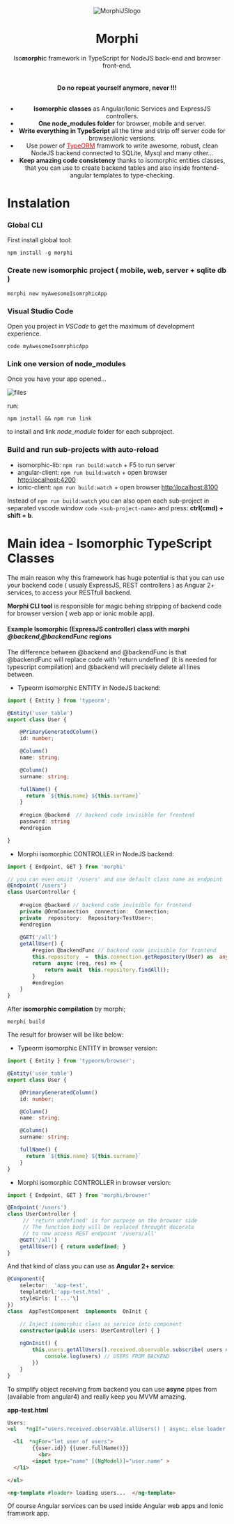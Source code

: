 <div align="center">
  
![MorphiJSlogo](logo_github.png)


  <h1>Morphi</h1>
  <p>
    Iso<b>morphi</b>c framework in TypeScript for NodeJS back-end and browser front-end. 
    <br><br><br>
   <strong > Do no repeat yourself anymore, never !!! </strong>
    <br>
    <br>
    <ul>
      <li> <strong>Isomorphic classes</strong> as Angular/Ionic Services and ExpressJS controllers. </li>
      <li><strong>One node_modules folder</strong> for browser, mobile and server.</li>
      <li><strong> Write everything in TypeScript</strong> all the time and strip off server code for browser/ionic versions.</li>
      <li>Use power of  <a style="color:red;" href="https://github.com/typeorm/typeorm">TypeORM</a> framwork to write awesome, robust, clean NodeJS backend connected to SQLite, Mysql and many other... </li>
      <li> <strong>Keep amazing code consistency</strong>
        thanks to isomorphic entities classes, that you can use to
        create backend tables and also inside frontend-angular templates to type-checking.        
      </li>
    </ul>
  <p>
</div>


# Instalation
### Global CLI
First install global tool:
```
npm install -g morphi
```
### Create new isomorphic project ( mobile, web, server + sqlite db ) 
```
morphi new myAwesomeIsomrphicApp
```
### Visual Studio Code
Open you project in *VSCode* to get the maximum of development experience.
```
code myAwesomeIsomrphicApp
```
### Link one version of node_modules
Once you have your app opened... 

![files](files.png)

run:
```
npm install && npm run link
```
to install and link *node_module* folder for each subproject.
### Build and run sub-projects with auto-reload
- isomorphic-lib: `npm run build:watch` + F5 to run server
- angular-client: `npm run build:watch` + open browser [http:\\localhost:4200](http:%5C%5Clocalhost:4200)
- ionic-client: `npm run build:watch` + open browser [http:\\localhost:8100](http:%5C%5Clocalhost:8100)

Instead of `npm run build:watch` you can also open each sub-project in separated vscode window `code <sub-project-name>`
and press: **ctrl(cmd) + shift + b**.

# Main idea - Isomorphic TypeScript Classes
The main reason why this framework has huge potential is that you can use your backend code ( usualy ExpressJS, REST controllers ) as Anguar 2+ services, to access your RESTfull backend.

**Morphi CLI tool** is responsible for magic behing stripping of backend code for browser version ( web app or ionic mobile app).

#### Example Isomorphic (ExpressJS controller) class with morphi *@backend,@backendFunc* regions
The difference between @backend and @backendFunc is that @backendFunc will replace code with 'return undefined' (it is needed for typescript compilation) and @backend
will precisely delete all lines between.

- Typeorm isomorphic ENTITY in NodeJS backend:
```ts
import { Entity } from 'typeorm';

@Entity('user_table')
export class User {

    @PrimaryGeneratedColumn()
    id: number;

    @Column()
    name: string;

    @Column()
    surname: string;

    fullName() {
      return `${this.name} ${this.surname}`
    }
    
    #region @backend  // backend code invisible for frontend
    password: string
    #endregion

}
```

- Morphi isomorphic CONTROLLER in NodeJS backend:
```ts
import { Endpoint, GET } from 'morphi'

// you can even omiit '/users' and use default class name as endpoint
@Endpoint('/users') 
class UserController {
	
	#region @backend // backend code invisible for frontend
	private @OrmConnection  connection:  Connection;
	private  repository:  Repository<TestUser>;
	#endregion
	
	@GET('/all')
	getAllUser() {
		#region @backendFunc // backend code invisible for frontend
		this.repository  =  this.connection.getRepository(User) as  any;
		return  async (req, res) => {
			return await  this.repository.findAll();
		}
		#endregion
	}	
}

```
After **isomorphic compilation** by morphi;
```
morphi build
```
The result for browser will be like below:

- Typeorm isomorphic ENTITY in browser version:
```ts
import { Entity } from 'typeorm/browser';

@Entity('user_table')
export class User {

    @PrimaryGeneratedColumn()
    id: number;

    @Column()
    name: string;

    @Column()
    surname: string;

    fullName() {
      return `${this.name} ${this.surname}`
    }
}
```
- Morphi isomorphic CONTROLLER in browser version:
```ts
import { Endpoint, GET } from 'morphi/browser'

@Endpoint('/users') 
class UserController {
	 // 'return undefined' is for purpose on the browser side
	 // The function body will be replaced throught decorate
	 // to now access REST endpoint '/users/all'
	@GET('/all')
	getAllUser() { return undefined; }	
}
```
And that kind of class you can use as **Angular 2+ service**:
```ts
@Component({
	selector:  'app-test',
	templateUrl:'app-test.html' ,
	styleUrls: ['...'\]
})
class  AppTestComponent  implements  OnInit {

	// Inject isomorphic class as service into component
	constructor(public users: UserController) { } 
	
	ngOnInit() {
		this.users.getAllUsers().received.observable.subscribe( users => {
			console.log(users) // USERS FROM BACKEND
		}) 
	}
}
```
To simplify object receiving from backend you can use **async** pipes from (available from angular4) 
and really keep you MVVM amazing.

**app-test.html**  
```html
Users:
<ul   *ngIf="users.received.observable.allUsers() | async; else loader; let users" >

  <li  *ngFor="let user of users"> 
  		{{user.id}} {{user.fullName()}} 
		  <br>
		<input type="name" [(NgModel)]="user.name" >
  </li>

</ul>

<ng-template #loader> loading users...  </ng-template>

```


Of course Angular services can be used inside Angular web apps and Ionic framwork app. 


